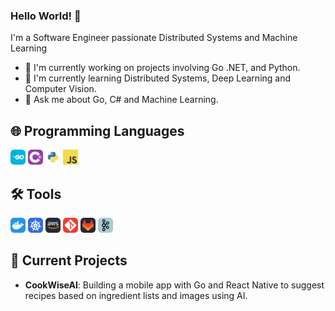 ### Hello World! 👋

I'm a Software Engineer passionate Distributed Systems and Machine Learning

- 🔭 I'm currently working on projects involving Go .NET, and Python.
- 🌱 I'm currently learning Distributed Systems, Deep Learning and Computer Vision.
- 💬 Ask me about  Go, C# and Machine Learning.

## 🌐 Programming Languages

<img src="https://github.com/tandpfun/skill-icons/blob/main/icons/GoLang.svg" alt="Go" width="24"> <img src="https://github.com/tandpfun/skill-icons/blob/main/icons/CS.svg" alt="C#" width="24"> <img src="https://raw.githubusercontent.com/github/explore/80688e429a7d4ef2fca1e82350fe8e3517d3494d/topics/python/python.png" alt="Python" width="24"> <img src="https://raw.githubusercontent.com/github/explore/80688e429a7d4ef2fca1e82350fe8e3517d3494d/topics/javascript/javascript.png" alt="JavaScript" width="24"> 

## 🛠️ Tools

<img src="https://github.com/tandpfun/skill-icons/blob/main/icons/Docker.svg" alt="Docker" width="24"> <img src="https://github.com/tandpfun/skill-icons/blob/main/icons/Kubernetes.svg" alt="Kubernetes" width="24"> <img src="https://github.com/tandpfun/skill-icons/blob/main/icons/AWS-Dark.svg" alt="AWS" width="24"> <img src="https://github.com/tandpfun/skill-icons/blob/main/icons/Git.svg" alt="Git" width="24"> <img src="https://github.com/tandpfun/skill-icons/blob/main/icons/GitLab-Dark.svg" alt="GitLab" width="24"> <img src="https://github.com/tandpfun/skill-icons/blob/main/icons/Kafka.svg" alt="GitLab" width="24">

## 🚀 Current Projects

- **CookWiseAI**: Building a mobile app with Go and React Native to suggest recipes based on ingredient lists and images using AI.

<!--
![Top Langs](https://github-readme-stats.vercel.app/api/top-langs/?username=mehmetymw&layout=compact)

<!--
### My GitHub Stats 📈
![Anurag's GitHub stats](https://github-readme-stats.vercel.app/api?username=mehmetymw&show_icons=true&theme=radical)

